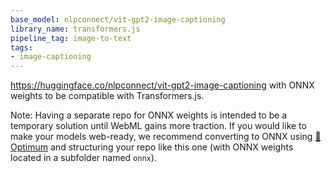 ```yaml
---
base_model: nlpconnect/vit-gpt2-image-captioning
library_name: transformers.js
pipeline_tag: image-to-text
tags:
- image-captioning
---
```


https://huggingface.co/nlpconnect/vit-gpt2-image-captioning with ONNX weights to be compatible with Transformers.js.

Note: Having a separate repo for ONNX weights is intended to be a temporary solution until WebML gains more traction. If you would like to make your models web-ready, we recommend converting to ONNX using [🤗 Optimum](https://huggingface.co/docs/optimum/index) and structuring your repo like this one (with ONNX weights located in a subfolder named `onnx`).